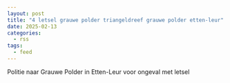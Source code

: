 ```yaml
---
layout: post
title: "4 letsel grauwe polder triangeldreef grauwe polder etten-leur"
date: 2025-02-13
categories: 
  - rss
tags: 
  - feed
---
```


Politie naar Grauwe Polder in Etten-Leur voor ongeval met letsel
